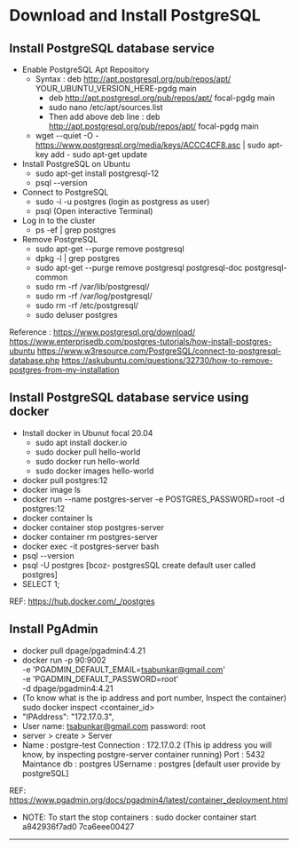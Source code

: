 # Download and Install PostgreSQL

## Install PostgreSQL database service

- Enable PostgreSQL Apt Repository
  - Syntax : deb http://apt.postgresql.org/pub/repos/apt/ YOUR_UBUNTU_VERSION_HERE-pgdg main
    - deb http://apt.postgresql.org/pub/repos/apt/ focal-pgdg main
    - sudo nano /etc/apt/sources.list
    - Then add above deb line : deb http://apt.postgresql.org/pub/repos/apt/ focal-pgdg main
  - wget --quiet -O - https://www.postgresql.org/media/keys/ACCC4CF8.asc | sudo apt-key add - sudo apt-get update
- Install PostgreSQL on Ubuntu
  - sudo apt-get install postgresql-12
  - psql --version
- Connect to PostgreSQL
  - sudo -i -u postgres (login as postgress as user)
  - psql (Open interactive Terminal)
- Log in to the cluster
  - ps -ef | grep postgres
- Remove PostgreSQL
  - sudo apt-get --purge remove postgresql
  - dpkg -l | grep postgres
  - sudo apt-get --purge remove postgresql postgresql-doc postgresql-common
  - sudo rm -rf /var/lib/postgresql/
  - sudo rm -rf /var/log/postgresql/
  - sudo rm -rf /etc/postgresql/
  - sudo deluser postgres

Reference :
https://www.postgresql.org/download/
https://www.enterprisedb.com/postgres-tutorials/how-install-postgres-ubuntu
https://www.w3resource.com/PostgreSQL/connect-to-postgresql-database.php
https://askubuntu.com/questions/32730/how-to-remove-postgres-from-my-installation

## Install PostgreSQL database service using docker

- Install docker in Ubunut focal 20.04
  - sudo apt install docker.io
  - sudo docker pull hello-world
  - sudo docker run hello-world
  - sudo docker images hello-world
- docker pull postgres:12
- docker image ls
- docker run --name postgres-server -e POSTGRES_PASSWORD=root -d postgres:12
- docker container ls
- docker container stop postgres-server
- docker container rm postgres-server
- docker exec -it postgres-server bash
- psql --version
- psql -U postgres [bcoz- postgresSQL create default user called postgres]
- SELECT 1;

REF:
https://hub.docker.com/_/postgres

## Install PgAdmin

- docker pull dpage/pgadmin4:4.21
- docker run -p 90:9002 \
   -e 'PGADMIN_DEFAULT_EMAIL=tsabunkar@gmail.com' \
   -e 'PGADMIN_DEFAULT_PASSWORD=root' \
   -d dpage/pgadmin4:4.21
- (To know what is the ip address and port number, Inspect the container)
  sudo docker inspect <container_id>
- "IPAddress": "172.17.0.3",
- User name: tsabunkar@gmail.com
  password: root
- server > create > Server
- Name : postgre-test
  Connection : 172.17.0.2 (This ip address you will know, by inspecting postgre-server container running)
  Port : 5432
  Maintance db : postgres
  USername : postgres [default user provide by postgreSQL]

REF:
https://www.pgadmin.org/docs/pgadmin4/latest/container_deployment.html

- NOTE: To start the stop containers : sudo docker container start a842936f7ad0 7ca6eee00427

---
